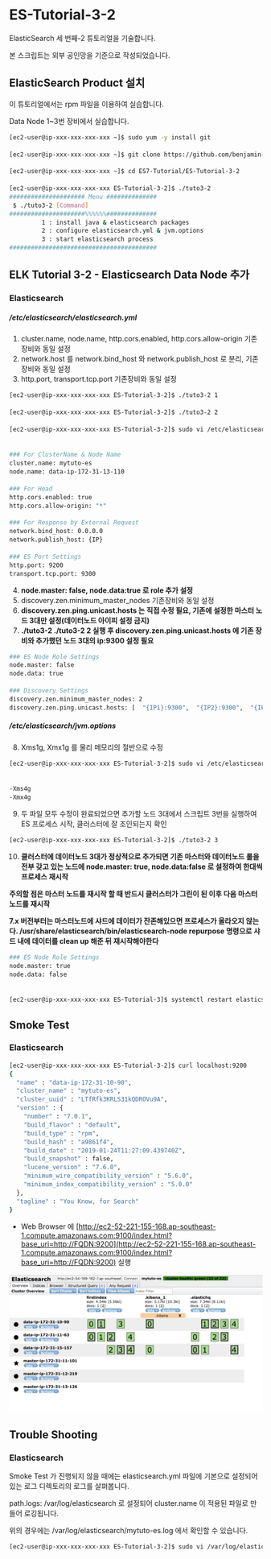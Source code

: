 # ES-Tutorial-3-2

ElasticSearch 세 번째-2 튜토리얼을 기술합니다.

본 스크립트는 외부 공인망을 기준으로 작성되었습니다.

## ElasticSearch Product 설치

이 튜토리얼에서는 rpm 파일을 이용하여 실습합니다.

Data Node 1~3번 장비에서 실습합니다.

```bash
[ec2-user@ip-xxx-xxx-xxx-xxx ~]$ sudo yum -y install git

[ec2-user@ip-xxx-xxx-xxx-xxx ~]$ git clone https://github.com/benjamin-btn/ES7-Tutorial.git

[ec2-user@ip-xxx-xxx-xxx-xxx ~]$ cd ES7-Tutorial/ES-Tutorial-3-2

[ec2-user@ip-xxx-xxx-xxx-xxx ES-Tutorial-3-2]$ ./tuto3-2
##################### Menu ##############
 $ ./tuto3-2 [Command]
#####################%%%%%%##############
         1 : install java & elasticsearch packages
         2 : configure elasticsearch.yml & jvm.options
         3 : start elasticsearch process
#########################################

```

## ELK Tutorial 3-2 - Elasticsearch Data Node 추가

### Elasticsearch
##### /etc/elasticsearch/elasticsearch.yml

1) cluster.name, node.name, http.cors.enabled, http.cors.allow-origin 기존장비와 동일 설정
2) network.host 를 network.bind_host 와 network.publish_host 로 분리, 기존장비와 동일 설정
3) http.port, transport.tcp.port 기존장비와 동일 설정

```bash
[ec2-user@ip-xxx-xxx-xxx-xxx ES-Tutorial-3-2]$ ./tuto3-2 1

[ec2-user@ip-xxx-xxx-xxx-xxx ES-Tutorial-3-2]$ ./tuto3-2 2

[ec2-user@ip-xxx-xxx-xxx-xxx ES-Tutorial-3-2]$ sudo vi /etc/elasticsearch/elasticsearch.yml


### For ClusterName & Node Name
cluster.name: mytuto-es
node.name: data-ip-172-31-13-110

### For Head
http.cors.enabled: true
http.cors.allow-origin: "*"

### For Response by External Request
network.bind_host: 0.0.0.0
network.publish_host: {IP}

### ES Port Settings
http.port: 9200
transport.tcp.port: 9300

```

4) **node.master: false, node.data:true 로 role 추가 설정**
5) discovery.zen.minimum_master_nodes 기존장비와 동일 설정
6) **discovery.zen.ping.unicast.hosts 는 직접 수정 필요, 기존에 설정한 마스터 노드 3대만 설정(데이터노드 아이피 설정 금지)**
7) **./tuto3-2 ./tuto3-2 2 실행 후 discovery.zen.ping.unicast.hosts 에 기존 장비와 추가했던 노드 3대의 ip:9300 설정 필요**

```bash
### ES Node Role Settings
node.master: false
node.data: true

### Discovery Settings
discovery.zen.minimum_master_nodes: 2
discovery.zen.ping.unicast.hosts: [  "{IP1}:9300",  "{IP2}:9300",  "{IP3}:9300",  ]

```

##### /etc/elasticsearch/jvm.options
8) Xms1g, Xmx1g 를 물리 메모리의 절반으로 수정

```bash
[ec2-user@ip-xxx-xxx-xxx-xxx ES-Tutorial-3-2]$ sudo vi /etc/elasticsearch/jvm.options


-Xms4g
-Xmx4g

```

9) 두 파일 모두 수정이 완료되었으면 추가할 노드 3대에서 스크립트 3번을 실행하여 ES 프로세스 시작, 클러스터에 잘 조인되는지 확인

```bash
[ec2-user@ip-xxx-xxx-xxx-xxx ES-Tutorial-3-2]$ ./tuto3-2 3

```

10) **클러스터에 데이터노드 3대가 정상적으로 추가되면 기존 마스터와 데이터노드 롤을 전부 갖고 있는 노드에 node.master: true, node.data:false 로 설정하여 한대씩 프로세스 재시작**

**주의할 점은 마스터 노드를 재시작 할 때 반드시 클러스터가 그린이 된 이후 다음 마스터 노드를 재시작**

**7.x 버전부터는 마스터노드에 샤드에 데이터가 잔존해있으면 프로세스가 올라오지 않는다.
/usr/share/elasticsearch/bin/elasticsearch-node repurpose 명령으로 샤드 내에 데이터를 clean up 해준 뒤 재시작해야한다**


```bash
### ES Node Role Settings
node.master: true
node.data: false


[ec2-user@ip-xxx-xxx-xxx-xxx ES-Tutorial-3]$ systemctl restart elasticsearch.service

```


## Smoke Test

### Elasticsearch

```bash
[ec2-user@ip-xxx-xxx-xxx-xxx ES-Tutorial-3-2]$ curl localhost:9200
{
  "name" : "data-ip-172-31-10-90",
  "cluster_name" : "mytuto-es",
  "cluster_uuid" : "LTfRfk3KRLS31kQDROVu9A",
  "version" : {
    "number" : "7.0.1",
    "build_flavor" : "default",
    "build_type" : "rpm",
    "build_hash" : "a9861f4",
    "build_date" : "2019-01-24T11:27:09.439740Z",
    "build_snapshot" : false,
    "lucene_version" : "7.6.0",
    "minimum_wire_compatibility_version" : "5.6.0",
    "minimum_index_compatibility_version" : "5.0.0"
  },
  "tagline" : "You Know, for Search"
}

```

* Web Browser 에 [http://ec2-52-221-155-168.ap-southeast-1.compute.amazonaws.com:9100/index.html?base_uri=http://FQDN:9200](http://ec2-52-221-155-168.ap-southeast-1.compute.amazonaws.com:9100/index.html?base_uri=http://FQDN:9200) 실행

![Optional Text](image/es-head.png)

## Trouble Shooting

### Elasticsearch
Smoke Test 가 진행되지 않을 때에는 elasticsearch.yml 파일에 기본으로 설정되어있는 로그 디렉토리의 로그를 살펴봅니다.

path.logs: /var/log/elasticsearch 로 설정되어 cluster.name 이 적용된 파일로 만들어 로깅됩니다.

위의 경우에는 /var/log/elasticsearch/mytuto-es.log 에서 확인할 수 있습니다.

```bash
[ec2-user@ip-xxx-xxx-xxx-xxx ES-Tutorial-3-2]$ sudo vi /var/log/elasticsearch/mytuto-es.log
```

